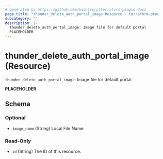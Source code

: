 ```yaml
---
# generated by https://github.com/hashicorp/terraform-plugin-docs
page_title: "thunder_delete_auth_portal_image Resource - terraform-provider-thunder"
subcategory: ""
description: |-
  thunder_delete_auth_portal_image: Image file for default portal
  PLACEHOLDER
---
```


# thunder_delete_auth_portal_image (Resource)

`thunder_delete_auth_portal_image`: Image file for default portal

__PLACEHOLDER__



<!-- schema generated by tfplugindocs -->
## Schema

### Optional

- `image_name` (String) Local File Name

### Read-Only

- `id` (String) The ID of this resource.


